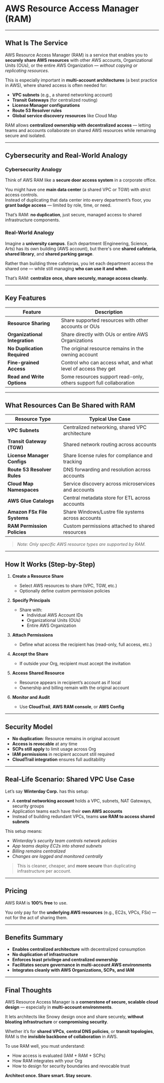# AWS Resource Access Manager (RAM)

---

## What Is The Service

AWS Resource Access Manager (RAM) is a service that enables you to **securely share AWS resources** with other AWS accounts, Organizational Units (OUs), or the entire AWS Organization — *without copying or replicating resources*.

This is especially important in **multi-account architectures** (a best practice in AWS), where shared access is often needed for:

- **VPC subnets** (e.g., a shared networking account)
- **Transit Gateways** (for centralized routing)
- **License Manager configurations**
- **Route 53 Resolver rules**
- **Global service discovery resources** like Cloud Map

RAM allows **centralized ownership with decentralized access** — letting teams and accounts collaborate on shared AWS resources while remaining secure and isolated.

---

## Cybersecurity and Real-World Analogy

### **Cybersecurity Analogy**
Think of AWS RAM like a **secure door access system** in a corporate office.

You might have one **main data center** (a shared VPC or TGW) with strict access controls.  
Instead of duplicating that data center into every department’s floor, you **grant badge access** — limited by role, time, or need.

That’s RAM: **no duplication**, just secure, managed access to shared infrastructure components.

### **Real-World Analogy**
Imagine a **university campus**. Each department (Engineering, Science, Arts) has its own building (AWS account), but there's one **shared cafeteria**, **shared library**, and **shared parking garage**.

Rather than building three cafeterias, you let each department access the shared one — while still managing **who can use it and when**.

That’s RAM: **centralize once, share securely, manage access cleanly.**

---

## Key Features

| **Feature**             | **Description**                                                             |
|-------------------------|-----------------------------------------------------------------------------|
| **Resource Sharing**     | Share supported resources with other accounts or OUs                        |
| **Organizational Integration** | Share directly with OUs or entire AWS Organizations                   |
| **No Duplication Required** | The original resource remains in the owning account                      |
| **Fine-grained Access**  | Control who can access what, and what level of access they get             |
| **Read and Write Options** | Some resources support read-only, others support full collaboration       |

---

## What Resources Can Be Shared with RAM

| **Resource Type**            | **Typical Use Case**                                   |
|-----------------------------|---------------------------------------------------------|
| **VPC Subnets**              | Centralized networking, shared VPC architecture         |
| **Transit Gateway (TGW)**    | Shared network routing across accounts                 |
| **License Manager Configs**  | Share license rules for compliance and tracking        |
| **Route 53 Resolver Rules**  | DNS forwarding and resolution across accounts          |
| **Cloud Map Namespaces**     | Service discovery across microservices and accounts    |
| **AWS Glue Catalogs**        | Central metadata store for ETL across accounts         |
| **Amazon FSx File Systems**  | Share Windows/Lustre file systems across accounts      |
| **RAM Permission Policies**  | Custom permissions attached to shared resources        |

> *Note: Only specific AWS resource types are supported by RAM.*

---

## How It Works (Step-by-Step)

1. **Create a Resource Share**
   - Select AWS resources to share (VPC, TGW, etc.)
   - Optionally define custom permission policies

2. **Specify Principals**
   - Share with:
     - Individual AWS Account IDs
     - Organizational Units (OUs)
     - Entire AWS Organization

3. **Attach Permissions**
   - Define what access the recipient has (read-only, full access, etc.)

4. **Accept the Share**
   - If outside your Org, recipient must accept the invitation

5. **Access Shared Resource**
   - Resource appears in recipient’s account as if local  
   - Ownership and billing remain with the original account

6. **Monitor and Audit**
   - Use **CloudTrail**, **AWS RAM console**, or **AWS Config**

---

## Security Model

- **No duplication**: Resource remains in original account
- **Access is revocable** at any time
- **SCPs still apply** to limit usage across Org
- **IAM permissions** in recipient account still required
-  **CloudTrail integration** ensures full auditability

---

## Real-Life Scenario: Shared VPC Use Case

Let’s say **Winterday Corp.** has this setup:

- A **central networking account** holds a VPC, subnets, NAT Gateways, security groups
- Application teams each have their **own AWS accounts**
- Instead of building redundant VPCs, teams **use RAM to access shared subnets**

This setup means:

- *Winterday’s security team controls network policies*
- *App teams deploy EC2s into shared subnets*
- *Billing remains centralized*
- *Changes are logged and monitored centrally*

> This is cleaner, cheaper, and **more secure** than duplicating infrastructure per account.

---

## Pricing

AWS RAM is **100% free** to use.

You only pay for the **underlying AWS resources** (e.g., EC2s, VPCs, FSx) — not for the act of sharing them.

---

## Benefits Summary

- **Enables centralized architecture** with decentralized consumption
- **No duplication of infrastructure**
- **Enforces least privilege and centralized ownership**
- **Facilitates secure governance in multi-account AWS environments**
- **Integrates cleanly with AWS Organizations, SCPs, and IAM**

---

## Final Thoughts

AWS Resource Access Manager is a **cornerstone of secure, scalable cloud design** — especially in **multi-account environments**.

It lets architects like Snowy design once and share securely, **without bloating infrastructure** or **compromising security**.

Whether it’s for **shared VPCs**, **central DNS policies**, or **transit topologies**, RAM is the **invisible backbone of collaboration** in AWS.

To use RAM well, you must understand:

- How access is evaluated (IAM + RAM + SCPs)
- How RAM integrates with your Org
- How to design for security boundaries and revocable trust

**Architect once. Share smart. Stay secure.**
